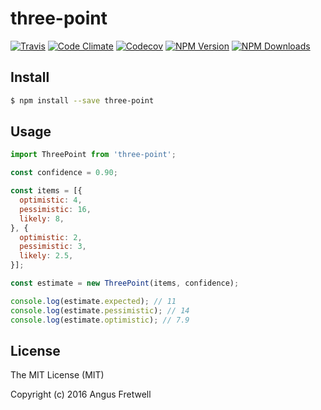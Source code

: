 # three-point

[![Travis](https://img.shields.io/travis/angusfretwell/three-point.svg)](https://travis-ci.org/angusfretwell/three-point)
[![Code Climate](https://img.shields.io/codeclimate/github/angusfretwell/three-point.svg)](https://codeclimate.com/github/angusfretwell/three-point)
[![Codecov](https://img.shields.io/codecov/c/github/angusfretwell/three-point.svg)](https://codecov.io/github/angusfretwell/three-point)
[![NPM Version](http://img.shields.io/npm/v/three-point.svg)](https://www.npmjs.org/package/three-point)
[![NPM Downloads](https://img.shields.io/npm/dm/three-point.svg)](https://www.npmjs.org/package/three-point)

## Install

```bash
$ npm install --save three-point
```

## Usage

```js
import ThreePoint from 'three-point';

const confidence = 0.90;

const items = [{
  optimistic: 4,
  pessimistic: 16,
  likely: 8,
}, {
  optimistic: 2,
  pessimistic: 3,
  likely: 2.5,
}];

const estimate = new ThreePoint(items, confidence);

console.log(estimate.expected); // 11
console.log(estimate.pessimistic); // 14
console.log(estimate.optimistic); // 7.9
```

## License

The MIT License (MIT)

Copyright (c) 2016 Angus Fretwell
